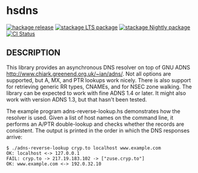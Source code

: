 hsdns
=====

[![hackage release](https://img.shields.io/hackage/v/hsdns.svg?label=hackage)](http://hackage.haskell.org/package/hsdns)
[![stackage LTS package](http://stackage.org/package/hsdns/badge/lts)](http://stackage.org/lts/package/hsdns)
[![stackage Nightly package](http://stackage.org/package/hsdns/badge/nightly)](http://stackage.org/nightly/package/hsdns)
[![CI Status](https://github.com/peti/hsdns/actions/workflows/haskell-ci.yml/badge.svg)](https://github.com/peti/hsdns/actions/workflows/haskell-ci.yml)

## DESCRIPTION

This library provides an asynchronous DNS resolver on top of GNU ADNS
<http://www.chiark.greenend.org.uk/~ian/adns/>. Not all options are supported,
but A, MX, and PTR lookups work nicely. There is also support for retrieving
generic RR types, CNAMEs, and for NSEC zone walking. The library can be
expected to work with fine ADNS 1.4 or later. It might also work with version
ADNS 1.3, but that hasn't been tested.

The example program adns-reverse-lookup.hs demonstrates how the resolver is
used. Given a list of host names on the command line, it performs an A/PTR
double-lookup and checks whether the records are consistent. The output is
printed in the order in which the DNS responses arrive:

    $ ./adns-reverse-lookup cryp.to localhost www.example.com
    OK: localhost <-> 127.0.0.1
    FAIL: cryp.to -> 217.19.183.102 -> ["zuse.cryp.to"]
    OK: www.example.com <-> 192.0.32.10
